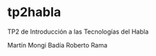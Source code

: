 tp2habla
========

TP2 de Introducción a las Tecnologías del Habla

Martín Mongi Badía
Roberto Rama
